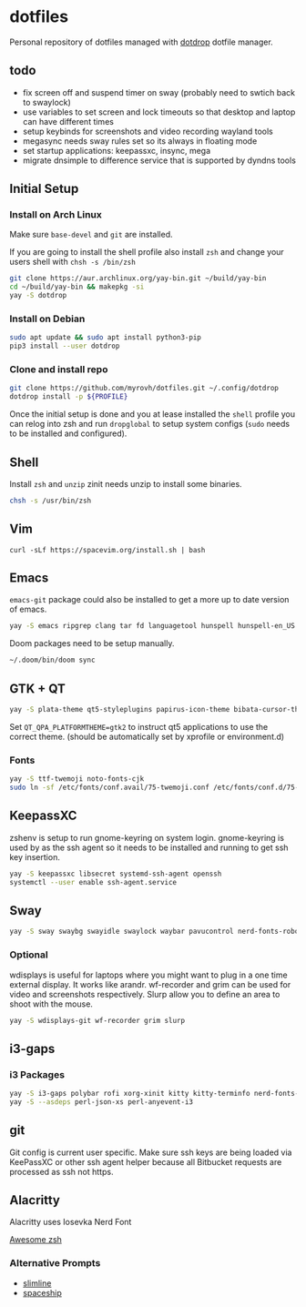 # dotfiles

Personal repository of dotfiles managed with
[dotdrop](https://github.com/deadc0de6/dotdrop) dotfile manager.

## todo

- fix screen off and suspend timer on sway (probably need to swtich back to swaylock)
- use variables to set screen and lock timeouts so that desktop and laptop can have different times
- setup keybinds for screenshots and video recording wayland tools
- megasync needs sway rules set so its always in floating mode
- set startup applications: keepassxc, insync, mega
- migrate dnsimple to difference service that is supported by dyndns tools

## Initial Setup

### Install on Arch Linux

Make sure `base-devel` and `git` are installed.

If you are going to install the shell profile also install `zsh` and change your users shell with `chsh -s /bin/zsh`

```sh
git clone https://aur.archlinux.org/yay-bin.git ~/build/yay-bin
cd ~/build/yay-bin && makepkg -si
yay -S dotdrop
```

### Install on Debian

```sh
sudo apt update && sudo apt install python3-pip
pip3 install --user dotdrop
```

### Clone and install repo

```sh
git clone https://github.com/myrovh/dotfiles.git ~/.config/dotdrop
dotdrop install -p ${PROFILE}
```

Once the initial setup is done and you at lease installed the `shell` profile you can relog into zsh and run `dropglobal` to setup system configs (`sudo` needs to be installed and configured).

## Shell

Install `zsh` and `unzip` zinit needs unzip to install some binaries.

```sh
chsh -s /usr/bin/zsh
```

## Vim

`curl -sLf https://spacevim.org/install.sh | bash`

## Emacs

`emacs-git` package could also be installed to get a more up to date version of emacs.

```sh
yay -S emacs ripgrep clang tar fd languagetool hunspell hunspell-en_US hunspell-en_AU
```

Doom packages need to be setup manually.

```sh
~/.doom/bin/doom sync
```

## GTK + QT

```sh
yay -S plata-theme qt5-styleplugins papirus-icon-theme bibata-cursor-theme gtk-engine-murrine roboto
```

Set `QT_QPA_PLATFORMTHEME=gtk2` to instruct qt5 applications to use the correct theme. (should be automatically set by  xprofile or environment.d)

### Fonts

```sh
yay -S ttf-twemoji noto-fonts-cjk
sudo ln -sf /etc/fonts/conf.avail/75-twemoji.conf /etc/fonts/conf.d/75-twemoji.conf`
```

## KeepassXC

zshenv is setup to run gnome-keyring on system login. gnome-keyring is used by as the ssh agent so it needs to be installed and running to get ssh key insertion.

```sh
yay -S keepassxc libsecret systemd-ssh-agent openssh
systemctl --user enable ssh-agent.service
```

## Sway

```sh
yay -S sway swaybg swayidle swaylock waybar pavucontrol nerd-fonts-roboto-mono nerd-fonts-iosevka wofi pamixer azote redshift-wlr-gamma-control-git jq mako polkit-gnome alacritty qt5-wayland light
```

### Optional

wdisplays is useful for laptops where you might want to plug in a one time external display. It works like arandr. wf-recorder and grim can be used for video and screenshots respectively. Slurp allow you to define an area to shoot with the mouse.

```sh
yay -S wdisplays-git wf-recorder grim slurp
```

## i3-gaps

### i3 Packages

```sh
yay -S i3-gaps polybar rofi xorg-xinit kitty kitty-terminfo nerd-fonts-roboto-mono picom feh
yay -S --asdeps perl-json-xs perl-anyevent-i3
```

## git

Git config is current user specific. Make sure ssh keys are being loaded via KeePassXC or other ssh agent helper because all Bitbucket requests are processed as ssh not https.

## Alacritty

Alacritty uses Iosevka Nerd Font

[Awesome zsh](https://github.com/unixorn/awesome-zsh-plugins)

### Alternative Prompts

- [slimline](https://github.com/mgee/slimline)
- [spaceship](https://github.com/denysdovhan/spaceship-prompt)
